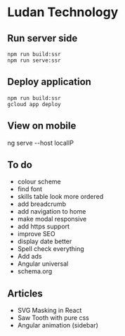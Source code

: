 # Ludan Technology

## Run server side
```
npm run build:ssr
npm run serve:ssr
```

## Deploy application

```
npm run build:ssr
gcloud app deploy
```
## View on mobile

ng serve --host localIP

## To do
- colour scheme
- find font
- skills table look more ordered
- add breadcrumb
- add navigation to home
- make modal responsive
- add https support
- improve SEO
- display date better
- Spell check everything
- Add ads
- Angular universal
- schema.org

## Articles
- SVG Masking in React
- Saw Tooth with pure css
- Angular animation (sidebar)